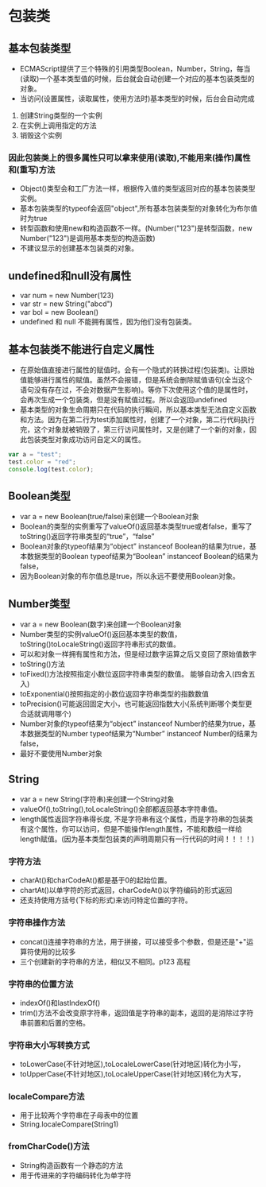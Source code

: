 # 包装类

## 基本包装类型

* ECMAScript提供了三个特殊的引用类型Boolean，Number，String，每当(读取)一个基本类型值的时候，后台就会自动创建一个对应的基本包装类型的对象。
* 当访问(设置属性，读取属性，使用方法时)基本类型的时候，后台会自动完成

1. 创建String类型的一个实例
2. 在实例上调用指定的方法
3. 销毁这个实例

### 因此包装类上的很多属性只可以拿来使用(读取),不能用来(操作)属性和(重写)方法

* Object()类型会和工厂方法一样，根据传入值的类型返回对应的基本包装类型实例。
* 基本包装类型的typeof会返回"object",所有基本包装类型的对象转化为布尔值时为true
* 转型函数和使用new和构造函数不一样。(Number("123")是转型函数，new Number("123")是调用基本类型的构造函数)
* 不建议显示的创建基本包装类的对象。

## undefined和null没有属性

* var num = new Number(123)
* var str = new String("abcd")
* var bol = new Boolean()
* undefined 和 null 不能拥有属性，因为他们没有包装类。

## 基本包装类不能进行自定义属性

* 在原始值直接进行属性的赋值时。会有一个隐式的转换过程(包装类)。让原始值能够进行属性的赋值。虽然不会报错，但是系统会删除赋值语句(全当这个语句没有存在过，不会对数据产生影响)。等你下次使用这个值的是属性时，会再次生成一个包装类，但是没有赋值过程。所以会返回undefined
* 基本类型的对象生命周期只在代码的执行瞬间，所以基本类型无法自定义函数和方法。因为在第二行为test添加属性时，创建了一个对象，第二行代码执行完，这个对象就被销毁了，第三行访问属性时，又是创建了一个新的对象，因此包装类型对象成功访问自定义的属性。

```javascript
var a = "test";
test.color = "red";
console.log(test.color);
```

## Boolean类型

* var a = new Boolean(true/false)来创建一个Boolean对象
* Boolean的类型的实例重写了valueOf()返回基本类型true或者false，重写了toString()返回字符串类型的“true”，“false”
* Boolean对象的typeof结果为“object” instanceof Boolean的结果为true，基本数据类型的Boolean typeof结果为“Boolean” instanceof Boolean的结果为false，
* 因为Boolean对象的布尔值总是true，所以永远不要使用Boolean对象。

## Number类型

* var a = new Boolean(数字)来创建一个Boolean对象
* Number类型的实例valueOf()返回基本类型的数值，toString()toLocaleString()返回字符串形式的数值。
* 可以和对象一样拥有属性和方法，但是经过数字运算之后又变回了原始值数字
* toString()方法
* toFixed()方法按照指定小数位返回字符串类型的数值。 能够自动舍入(四舍五入)
* toExponential()按照指定的小数位返回字符串类型的指数数值
* toPrecision()可能返回固定大小，也可能返回指数大小(系统判断哪个类型更合适就调用哪个)
* Number对象的typeof结果为“object” instanceof Number的结果为true，基本数据类型的Number typeof结果为“Number” instanceof Number的结果为false，
* 最好不要使用Number对象

## String

* var a = new String(字符串)来创建一个String对象
* valueOf(),toString(),toLocaleString()全部都返回基本字符串值。
* length属性返回字符串得长度, 不是字符串有这个属性，而是字符串的包装类有这个属性，你可以访问，但是不能操作length属性，不能和数组一样给length赋值。(因为基本类型包装类的声明周期只有一行代码的时间！！！！)

### 字符方法

* charAt()和charCodeAt()都是基于0的起始位置。
* chartAt()以单字符的形式返回，charCodeAt()以字符编码的形式返回
* 还支持使用方括号(下标的形式)来访问特定位置的字符。

### 字符串操作方法

* concat()连接字符串的方法，用于拼接，可以接受多个参数，但是还是"+"运算符使用的比较多
* 三个创建新的字符串的方法，相似又不相同。p123 高程

### 字符串的位置方法

* indexOf()和lastIndexOf()
* trim()方法不会改变原字符串，返回值是字符串的副本，返回的是消除过字符串前置和后置的空格。

### 字符串大小写转换方式

* toLowerCase(不针对地区),toLocaleLowerCase(针对地区)转化为小写，
* toUpperCase(不针对地区),toLocaleUpperCase(针对地区)转化为大写，

### localeCompare方法

* 用于比较两个字符串在子母表中的位置
* String.localeCompare(String1)

### fromCharCode()方法

* String构造函数有一个静态的方法
* 用于传进来的字符编码转化为单字符